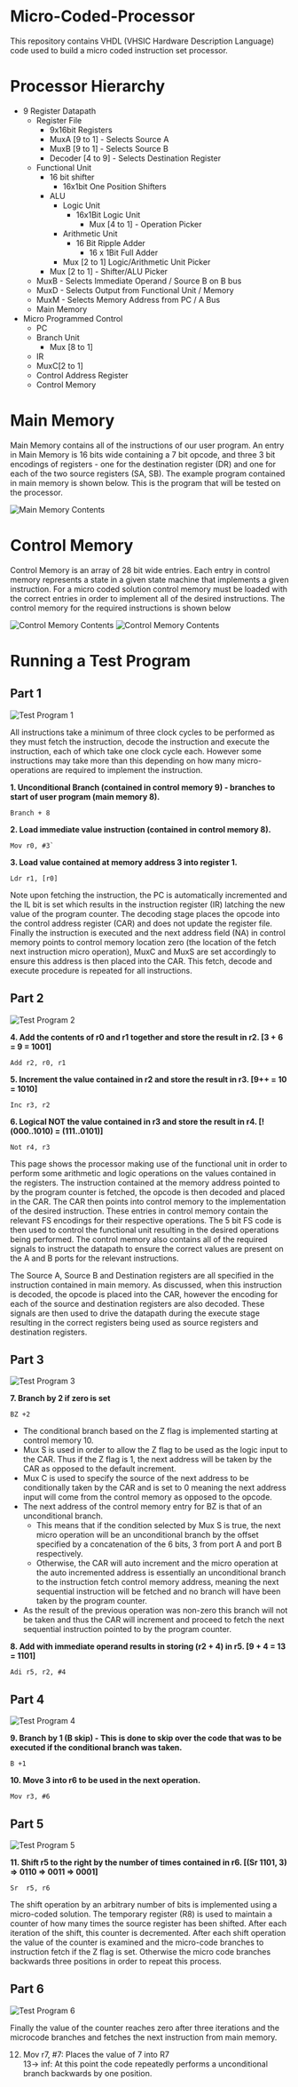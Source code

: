 # Micro-Coded-Processor
This repository contains VHDL (VHSIC Hardware Description Language) code used to build a micro coded instruction set processor. 

# Processor Hierarchy
- 9 Register Datapath
  - Register File
    - 9x16bit Registers
    - MuxA [9 to 1] - Selects Source A
    - MuxB [9 to 1] - Selects Source B
    - Decoder [4 to 9] - Selects Destination Register
  - Functional Unit
    - 16 bit shifter
      - 16x1bit One Position Shifters
    - ALU
      - Logic Unit
        - 16x1Bit Logic Unit
          - Mux [4 to 1]  -  Operation Picker
      - Arithmetic Unit
        - 16 Bit Ripple Adder
          - 16 x 1Bit Full Adder
      - Mux [2 to 1] Logic/Arithmetic Unit Picker
    - Mux [2 to 1] - Shifter/ALU Picker
  - MuxB - Selects Immediate Operand / Source B on B bus
  - MuxD - Selects Output from Functional Unit / Memory
  - MuxM - Selects Memory Address from PC / A Bus
  - Main Memory 
- Micro Programmed Control
  - PC
  - Branch Unit
    - Mux [8 to 1]
  - IR
  - MuxC[2 to 1]
  - Control Address Register
  - Control Memory

# Main Memory
Main Memory contains all of the instructions of our user program. An entry in Main Memory is 16 bits wide containing a 7 bit opcode, and three 3 bit encodings of registers - one for the destination register (DR) and one for each of the two source registers (SA, SB).
The example program contained in main memory is shown below. This is the program that will be tested on the processor. 

![Main Memory Contents](/images/memory.png?raw=true "Main Memory Contents")


# Control Memory
Control Memory is an array of 28 bit wide entries. Each entry in control memory represents a state in a given state machine that implements a given instruction. For a micro coded solution control memory must be loaded with the correct entries in order to implement all of the desired instructions. The control memory for the required instructions is shown below

![Control Memory Contents](/images/controlmem1.png?raw=true "Control Memory Contents")
![Control Memory Contents](/images/controlmem2.png?raw=true "Control Memory Contents")

# Running a Test Program
## Part 1
![Test Program 1](/images/1.png?raw=true "Test Program 1")

All instructions take a minimum of three clock cycles to be performed as they must fetch the instruction, decode the instruction and execute the instruction, each of which take one clock cycle each. However some instructions may take more than this depending on how many micro-operations are required to implement the instruction. 

**1. Unconditional Branch (contained in control memory 9) -  branches to start of user program (main memory 8).**
```
Branch + 8
```

**2. Load immediate value instruction (contained in control memory 8).**
```
Mov r0, #3` 
```

**3. Load value contained at memory address 3 into register 1.** 
```
Ldr r1, [r0]
```

Note upon fetching the instruction, the PC is automatically incremented and the IL bit is set which results in the instruction register (IR) latching the new value of the program counter. The decoding stage places the opcode into the control address register (CAR) and does not update the register file. Finally the instruction is executed and the next address field (NA) in control memory points to control memory location zero (the location of the fetch next instruction micro operation), MuxC and MuxS are set accordingly to ensure this address is then placed into the CAR.
This fetch, decode and execute procedure is repeated for all instructions. 

## Part 2
![Test Program 2](/images/2.png?raw=true "Test Program 2")

**4. Add the contents of r0 and r1 together and store the result in r2. [3 + 6 = 9 = 1001]**
```
Add r2, r0, r1
```
 
**5. Increment the value contained in r2 and store the result in r3. [9++ = 10 = 1010]**
```
Inc r3, r2
```

**6. Logical NOT the value contained in r3 and store the result in r4. [!(000..1010) = (111..0101)]**
```
Not r4, r3 
```

This page shows the processor making use of the functional unit in order to perform some arithmetic and logic operations on the values contained in the registers. The instruction contained at the memory address pointed to by the program counter is fetched, the opcode is then decoded and placed in the CAR. The CAR then points into control memory to the implementation of the desired instruction. These entries in control memory contain the relevant FS encodings for their respective operations. The 5 bit FS code is then used to control the functional unit resulting in the desired operations being performed. The control memory also contains all of the required signals to instruct the datapath to ensure the correct values are present on the A and B ports for the relevant instructions.

The Source A, Source B and Destination registers are all specified in the instruction contained in main memory. As discussed, when this instruction is decoded, the opcode is placed into the CAR, however the encoding for each of the source and destination registers are also decoded. These signals are then used to drive the datapath during the execute stage resulting in the correct registers being used as source registers and destination registers. 

## Part 3
![Test Program 3](/images/3.png?raw=true "Test Program 3")

**7. Branch by 2 if zero is set**
```
BZ +2
```
- The conditional branch based on the Z flag is implemented starting at control memory 10.
- Mux S is used in order to allow the Z flag to be used as the logic input to the CAR. Thus if the Z flag is 1, the next address will be taken by the CAR as opposed to the default increment.
- Mux C is used to specify the source of the next address to be conditionally taken by the CAR and is set to 0 meaning the next address input will come from the control memory as opposed to the opcode.
- The next address of the control memory entry for BZ is that of an unconditional branch. 
  - This means that if the condition selected by Mux S is true, the next micro operation will be an unconditional branch by the offset  specified by a concatenation of the 6 bits, 3 from port A and port B respectively.
  - Otherwise, the CAR will auto increment and the micro operation at the auto incremented address is essentially an unconditional branch to the instruction fetch control memory address, meaning the next sequential instruction will be fetched and no branch will have been taken by the program counter.
- As the result of the previous operation was non-zero this branch will not be taken and thus the CAR will increment and proceed to fetch the next sequential instruction pointed to by the program counter.

**8. Add with immediate operand results in storing (r2 + 4) in r5. [9 + 4 = 13 = 1101]**
```
Adi r5, r2, #4
```

## Part 4
![Test Program 4](/images/4.png?raw=true "Test Program 4")

**9. Branch by 1 (B skip) - This is done to skip over the code that was to be executed if the conditional branch was taken.**
```
B +1

```

**10. Move 3 into r6 to be used in the next operation.**
```
Mov r3, #6
```


## Part 5
![Test Program 5](/images/5.png?raw=true "Test Program 5")

**11. Shift r5 to the right by the number of times contained in r6.	[(Sr 1101, 3) ⇒ 0110 ⇒ 0011 ⇒ 0001]**
```
Sr  r5, r6
```
The shift operation by an arbitrary number of bits is implemented using a micro-coded solution. The temporary register (R8) is used to maintain a counter of how many times the source register has been shifted. After each iteration of the shift, this counter is decremented. After each shift operation the value of the counter is examined and the micro-code branches to instruction fetch if the Z flag is set. Otherwise the micro code branches backwards three positions in order to repeat this process. 

## Part 6
![Test Program 6](/images/6.png?raw=true "Test Program 6")

Finally the value of the counter reaches zero after three iterations and the microcode branches and fetches the next instruction from main memory. 

  12. 	Mov r7, #7: 	Places the value of 7 into R7			
  13→ inf: 		At this point the code repeatedly performs a unconditional branch backwards by one position. 


